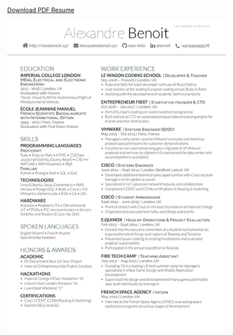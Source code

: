 [Download PDF Resume](https://github.com/alex-felix/resume/raw/master/resume_v3.pdf)

![Resume](resume.jpg "Resume")
